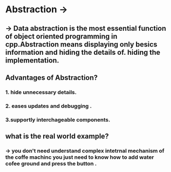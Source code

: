 # Abstraction -> 
## -> Data abstraction is the most essential function of object oriented programming in cpp.Abstraction means displaying only besics information and hiding the details of. hiding the implementation.

## Advantages of Abstraction?
### 1. hide unnecessary details.
### 2. eases updates and debugging .
### 3.supportly interchageable components.

## what is the real world example?
### -> you don't need understand complex intetrnal mechanism of the coffe machinc you just need to know how to add water cofee ground and press the button .